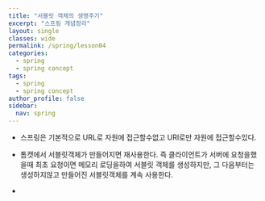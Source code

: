 ```yaml
---
title: "서블릿 객체의 생명주기"
excerpt: "스프링 개념정리"
layout: single
classes: wide
permalink: /spring/lesson04
categories:
  - spring
  - spring concept
tags:
  - spring
  - spring concept
author_profile: false
sidebar:
  nav: spring
---
```


- 스프링은 기본적으로 URL로 자원에 접근할수없고 URI로만 자원에 접근할수있다.

- 톰캣에서 서블릿객체가 만들어지면 재사용한다. 즉 클라이언트가 서버에 요청을했을때 최초 요청이면 메모리 로딩을하여 서블릿 객체를 생성하지만, 그 다음부터는 생성하지않고 만들어진 서블릿객체를 계속 사용한다.

-
